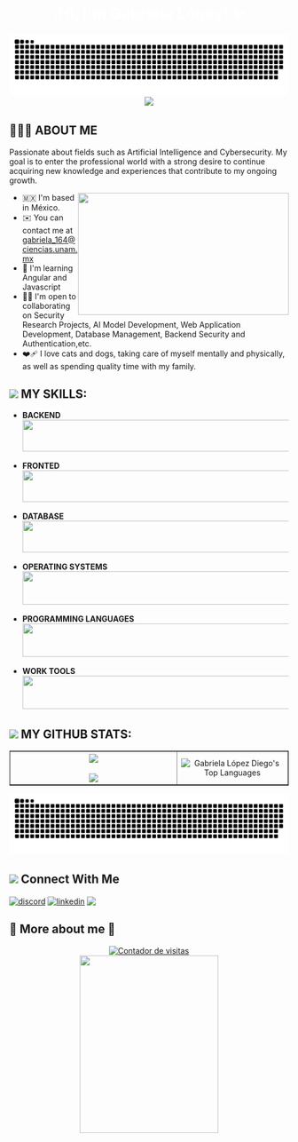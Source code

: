 <h1 align="center" style="color:#ffffff;">¡Hi, I'm Gabriela López! ✨ </h1>

<div align="center">
  <img src="https://raw.githubusercontent.com/Elanza-48/Elanza-48/main/resources/img/github-contribution-grid-snake.svg"/>
  <br>
  <img src="https://readme-typing-svg.demolab.com?font=Fira+Code&size=22&duration=3000&pause=200&color=F6C140&random=false&width=435&lines=Computer+Science+Student;At+Faculty+of+Science%2C+UNAM" width="450">
  <br>
</div>


## 👩🏻‍💼 ABOUT ME 

 Passionate about fields such as Artificial Intelligence and Cybersecurity. My goal is to enter
the professional world with a strong desire to continue acquiring new knowledge and experiences that contribute to my ongoing growth.

<img align="right" src="https://i.giphy.com/media/v1.Y2lkPTc5MGI3NjExd2tmYzYwbmFndHZvYWZ4dXM3eTkydmowY2Y5ZnUybDBwczF3dWVpaCZlcD12MV9pbnRlcm5hbF9naWZfYnlfaWQmY3Q9Zw/gaX7Jn5FVn0J2UMD4i/giphy.gif" width="380" height="220"/>

<p>  
  
* 🇲🇽  I'm based in México.
* ✉️  You can contact me at [gabriela\_164@ciencias.unam.mx](mailto:gabriela_164@ciencias.unam.mx)
* 🧠  I'm learning Angular and Javascript
* 🤝🏻  I'm open to collaborating on Security Research Projects, AI Model Development, Web Application Development, Database Management, Backend Security and Authentication,etc.
* ❤️‍🩹 I love cats and dogs, taking care of myself mentally and physically, as well as spending quality time with my family. 
</p>




## <img src = "https://media2.giphy.com/media/QssGEmpkyEOhBCb7e1/giphy.gif?cid=ecf05e47a0n3gi1bfqntqmob8g9aid1oyj2wr3ds3mg700bl&rid=giphy.gif" width = 32px>  MY SKILLS:

* **BACKEND**
  <img src="https://skillicons.dev/icons?i=django,flask,kotlin&theme=light" width="1000" height="57" />

* **FRONTED**
  <img src="https://skillicons.dev/icons?i=js,html,css,react,bootstrap&theme=dark" width="1000" height="57" />


* **DATABASE**
  <img src="https://skillicons.dev/icons?i=mysql,postgres&theme=light" width="1000" height="57" />

* **OPERATING SYSTEMS**
  <img src="https://skillicons.dev/icons?i=windows,linux,ubuntu,kali,debian,powershell&theme=dark" width="1000" height="60" />

* **PROGRAMMING LANGUAGES**
  <img src="https://skillicons.dev/icons?i=java,py,cpp,r,c,haskell&theme=dark"  width="1000" height="60"/>
  


* **WORK TOOLS**
  <img src="https://skillicons.dev/icons?i=androidstudio,docker,latex,maven,vscode,git,idea&theme=dark" width="1000" height="60"/>


## <img src="https://media.giphy.com/media/iY8CRBdQXODJSCERIr/giphy.gif" width="30px"> MY GITHUB STATS:

<table border="1" align="center">
<tr border="0">
<td width="60%" align="center">
  
  <img  align="center"  src="https://github-readme-stats.vercel.app/api?username=Gabriela164&show_icons=true&theme=radical" />
  <br></br>
  <img  align="center"  src="https://github-readme-streak-stats.herokuapp.com?user=Gabriela164&theme=radical&date_format=M%20j%5B%2C%20Y%5D" />
</td>

<td width="50%" align="center">
  <img alt="Gabriela López Diego's Top Languages" src="https://github-readme-stats.vercel.app/api/top-langs/?username=Gabriela164&langs_count=8&count_private=false&layout=compact&theme=radical&hide_border=false" /> 
  </td>
</tr>
</table>


<div align="center">
  <img src="https://raw.githubusercontent.com/Elanza-48/Elanza-48/main/resources/img/github-contribution-grid-snake.svg"/>
</div>


## <img src='https://raw.githubusercontent.com/ShahriarShafin/ShahriarShafin/main/Assets/handshake.gif' width="80px" >  Connect With Me

<!--icons and links-->
<p align="left">
<a href="https://discord.com/users/1141448079644561538" target="blank"><img align="center" src="https://user-images.githubusercontent.com/88904952/234982627-019fd336-6248-453c-9b05-97c13fd1d207.png" alt="discord" height="50" width="50" /></a>
<a href="https://www.linkedin.com/in/gabriela-l%C3%B3pez-diego-8479aa316/" target="blank"><img align="center" src="https://user-images.githubusercontent.com/88904952/234979284-68c11d7f-1acc-4f0c-ac78-044e1037d7b0.png" alt="linkedin" height="50" width="50" /></a>
<a href = 'https://www.github.com/Gabriela164'> <img width = '32px' align= 'center' src="https://raw.githubusercontent.com/rahulbanerjee26/githubAboutMeGenerator/main/icons/github.svg"/></a>
</p>



## 🦋 More about me 🦋

<!--profile visit count-->
<div align="center">
<a href="https://visitcount.itsvg.in">
    <img src="https://visitcount.itsvg.in/api?id=Gabriela164&icon=3&color=6" alt="Contador de visitas" width="200" height="30">
</a>
  
<br>

<!--Status spotify-->
<img src="https://spotify-recently-played-readme.vercel.app/api?user=9a8xtjclefye0jdqhut9udb6z" width="250" height="320">
  
</div>
